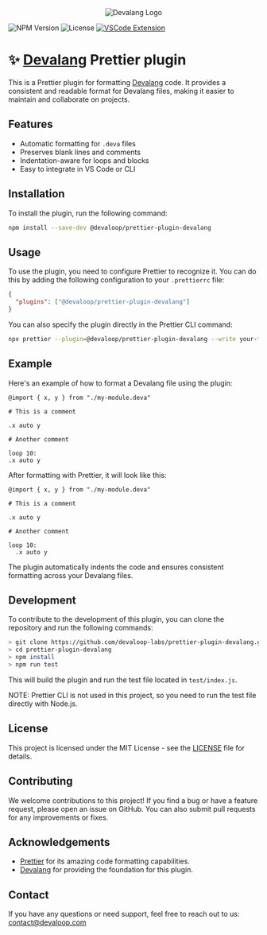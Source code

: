 <div align="center">
    <img src="https://firebasestorage.googleapis.com/v0/b/devaloop-labs.firebasestorage.app/o/devalang-teal-logo.svg?alt=media&token=d2a5705a-1eba-4b49-88e6-895a761fb7f7" alt="Devalang Logo">
</div>

![NPM Version](https://img.shields.io/npm/v/@devaloop/prettier-plugin-devalang)
![License](https://img.shields.io/github/license/devaloop-labs/prettier-plugin-devalang)
[![VSCode Extension](https://img.shields.io/visual-studio-marketplace/v/devaloop.devalang-vscode?label=VS%20Code)](https://marketplace.visualstudio.com/items?itemName=devaloop.devalang-vscode)


# ✨ [Devalang](https://github.com/devaloop-labs/devalang) Prettier plugin

This is a Prettier plugin for formatting [Devalang](https://github.com/devaloop-labs/devalang) code. It provides a consistent and readable format for Devalang files, making it easier to maintain and collaborate on projects.

## Features

- Automatic formatting for `.deva` files
- Preserves blank lines and comments
- Indentation-aware for loops and blocks
- Easy to integrate in VS Code or CLI

## Installation

To install the plugin, run the following command:

```bash
npm install --save-dev @devaloop/prettier-plugin-devalang
```

## Usage

To use the plugin, you need to configure Prettier to recognize it. You can do this by adding the following configuration to your `.prettierrc` file:

```json
{
  "plugins": ["@devaloop/prettier-plugin-devalang"]
}
```

You can also specify the plugin directly in the Prettier CLI command:

```bash
npx prettier --plugin=@devaloop/prettier-plugin-devalang --write your-file.deva
```

## Example

Here's an example of how to format a Devalang file using the plugin:

```deva
@import { x, y } from "./my-module.deva"

# This is a comment

.x auto y

# Another comment

loop 10:
.x auto y
```

After formatting with Prettier, it will look like this:

```deva
@import { x, y } from "./my-module.deva"

# This is a comment

.x auto y

# Another comment

loop 10:
  .x auto y
```

The plugin automatically indents the code and ensures consistent formatting across your Devalang files.

## Development

To contribute to the development of this plugin, you can clone the repository and run the following commands:

```bash
> git clone https://github.com/devaloop-labs/prettier-plugin-devalang.git
> cd prettier-plugin-devalang
> npm install
> npm run test
```

This will build the plugin and run the test file located in `test/index.js`.

NOTE: Prettier CLI is not used in this project, so you need to run the test file directly with Node.js.

## License

This project is licensed under the MIT License - see the [LICENSE](https://github.com/devaloop/prettier-plugin-devalang/blob/main/LICENSE) file for details.

## Contributing

We welcome contributions to this project! If you find a bug or have a feature request, please open an issue on GitHub. You can also submit pull requests for any improvements or fixes.

## Acknowledgements

- [Prettier](https://prettier.io/) for its amazing code formatting capabilities.
- [Devalang](https://github.com/devaloop/devalang) for providing the foundation for this plugin.

## Contact

If you have any questions or need support, feel free to reach out to us: [contact@devaloop.com](mailto:contact@devaloop.com)